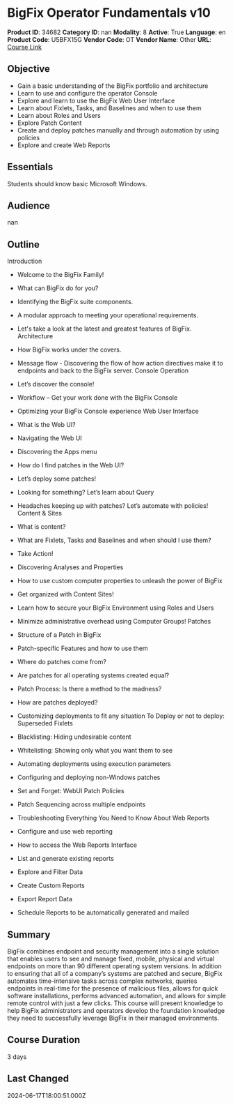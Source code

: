 # BigFix Operator Fundamentals v10

**Product ID**: 34682
**Category ID**: nan
**Modality**: 8
**Active**: True
**Language**: en
**Product Code**: U5BFX15G
**Vendor Code**: OT
**Vendor Name**: Other
**URL**: [Course Link](https://www.fastlaneus.com/course/ot-u5bfx15g)

## Objective
- Gain a basic understanding of the BigFix portfolio and architecture
- Learn to use and configure the operator Console
- Explore and learn to use the BigFix Web User Interface
- Learn about Fixlets, Tasks, and Baselines and when to use them
- Learn about Roles and Users
- Explore Patch Content
- Create and deploy patches manually and through automation by using policies
- Explore and create Web Reports

## Essentials
Students should know basic Microsoft Windows.

## Audience
nan

## Outline
Introduction


- Welcome to the BigFix Family!
- What can BigFix do for you?
- Identifying the BigFix suite components.
- A modular approach to meeting your operational requirements.
- Let's take a look at the latest and greatest features of BigFix.
Architecture


- How BigFix works under the covers.
- Message flow - Discovering the flow of how action directives make it to endpoints and back to the BigFix server.
Console Operation


- Let’s discover the console!
- Workflow – Get your work done with the BigFix Console
- Optimizing your BigFix Console experience
Web User Interface


- What is the Web UI?
- Navigating the Web UI
- Discovering the Apps menu
- How do I find patches in the Web UI?
- Let’s deploy some patches!
- Looking for something? Let’s learn about Query
- Headaches keeping up with patches? Let’s automate with policies!
Content & Sites


- What is content?
- What are Fixlets, Tasks and Baselines and when should I use them?
- Take Action!
- Discovering Analyses and Properties
- How to use custom computer properties to unleash the power of BigFix
- Get organized with Content Sites!
- Learn how to secure your BigFix Environment using Roles and Users
- Minimize administrative overhead using Computer Groups!
Patches


- Structure of a Patch in BigFix
- Patch-specific Features and how to use them
- Where do patches come from?
- Are patches for all operating systems created equal?
- Patch Process: Is there a method to the madness?
- How are patches deployed?
- Customizing deployments to fit any situation
To Deploy or not to deploy: Superseded Fixlets


- Blacklisting: Hiding undesirable content
- Whitelisting: Showing only what you want them to see
- Automating deployments using execution parameters
- Configuring and deploying non-Windows patches
- Set and Forget: WebUI Patch Policies
- Patch Sequencing across multiple endpoints
- Troubleshooting
Everything You Need to Know About Web Reports


- Configure and use web reporting
- How to access the Web Reports Interface
- List and generate existing reports
- Explore and Filter Data
- Create Custom Reports
- Export Report Data
- Schedule Reports to be automatically generated and mailed

## Summary
BigFix combines endpoint and security management into a single solution that enables users to see and manage fixed, mobile, physical and virtual endpoints on more than 90 different operating system versions. In addition to ensuring that all of a company’s systems are patched and secure, BigFix automates time-intensive tasks across complex networks, queries endpoints in real-time for the presence of malicious files, allows for quick software installations, performs advanced automation, and allows for simple remote control with just a few clicks. This course will present knowledge to help BigFix administrators and operators develop the foundation knowledge they need to successfully leverage BigFix in their managed environments.

## Course Duration
3 days

## Last Changed
2024-06-17T18:00:51.000Z
